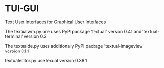 # TUI-GUI
Text User Interfaces for Graphical User Interfaces

The textualwm.py one uses PyPI package 'textual' version 0.41 and 'textual-terminal' version 0.3

The textualde.py uses additionally PyPI package 'textual-imageview' version 0.1.1

textualeditor.py use texual version 0.38.1
